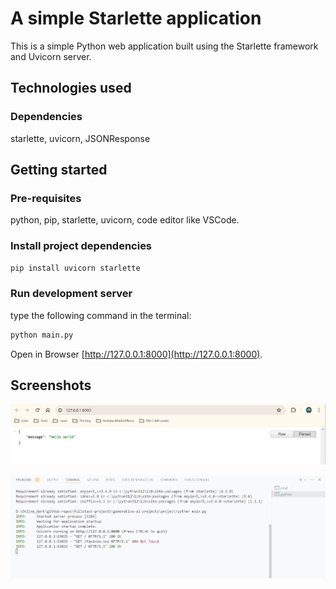 # A simple Starlette application

This is a simple Python web application built using the Starlette framework and Uvicorn server.

## Technologies used

### Dependencies

starlette, uvicorn, JSONResponse

## Getting started

### Pre-requisites

python, pip, starlette, uvicorn, code editor like VSCode.

### Install project dependencies

```bash
pip install uvicorn starlette
```

### Run development server

type the following command in the terminal:

```bash
python main.py
```

Open in Browser [http://127.0.0.1:8000](http://127.0.0.1:8000).

## Screenshots

![alt text](./assets/image.png)

![alt text](./assets/image-1.png)
